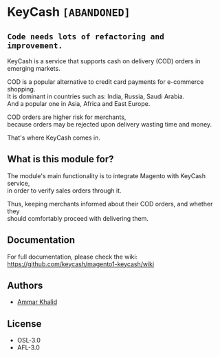 # KeyCash `[ABANDONED]`

## `Code needs lots of refactoring and improvement.`

KeyCash is a service that supports cash on delivery (COD) orders in emerging markets.

COD is a popular alternative to credit card payments for e-commerce shopping.  
It is dominant in countries such as: India, Russia, Saudi Arabia.  
And a popular one in Asia, Africa and East Europe.

COD orders are higher risk for merchants,  
because orders may be rejected upon delivery wasting time and money.

That's where KeyCash comes in.

## What is this module for?

The module's main functionality is to integrate Magento with KeyCash service,  
in order to verify sales orders through it.

Thus, keeping merchants informed about their COD orders, and whether they  
should comfortably proceed with delivering them.

## Documentation

For full documentation, please check the wiki:  
https://github.com/keycash/magento1-keycash/wiki

## Authors

* [Ammar Khalid](https://api.github.com/user/4558603)

## License

* OSL-3.0
* AFL-3.0
